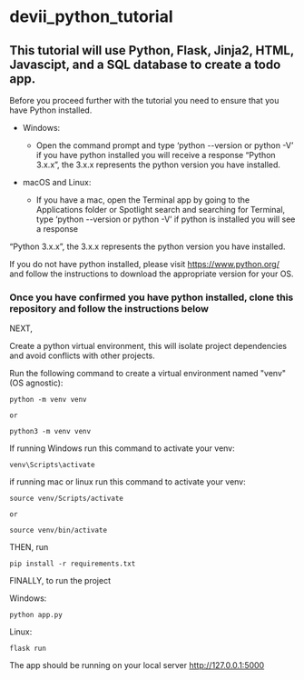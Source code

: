 # devii_python_tutorial

## This tutorial will use Python, Flask, Jinja2, HTML, Javascipt, and a SQL database to create a todo app.

Before you proceed further with the tutorial you need to ensure that you have Python installed.

- Windows:

  - Open the command prompt and type ‘python --version or python -V’ if you have python installed you will receive a response “Python 3.x.x”, the 3.x.x represents the python version you have installed.

- macOS and Linux:

  - If you have a mac, open the Terminal app by going to the Applications folder or Spotlight search and searching for Terminal, type ‘python --version or python -V’ if python is installed you will see a response

“Python 3.x.x”, the 3.x.x represents the python version you have installed.

If you do not have python installed, please visit https://www.python.org/ and follow the instructions to download the appropriate version for your OS.

### **Once you have confirmed you have python installed, clone this repository and follow the instructions below**

NEXT,

Create a python virtual environment, this will isolate project dependencies and avoid conflicts with other projects.

Run the following command to create a virtual environment named "venv" (OS agnostic):

    python -m venv venv

    or

    python3 -m venv venv

If running Windows run this command to activate your venv:

    venv\Scripts\activate

if running mac or linux run this command to activate your venv:

    source venv/Scripts/activate

    or

    source venv/bin/activate

THEN, run

    pip install -r requirements.txt

FINALLY, to run the project

Windows:

    python app.py

Linux:

    flask run

The app should be running on your local server http://127.0.0.1:5000
